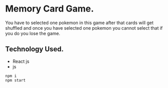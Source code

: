 # Memory Card Game.
You have to selected one pokemon in this game after that cards will get shuffled and once you have selected one pokemon you cannot select that if you do you lose the game.

## Technology Used. 
- React js
- js

```
npm i
npm start
```